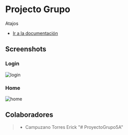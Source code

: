 # Projecto Grupo

Atajos
* [Ir a la documentación]()

## Screenshots

### Login
![login](/ScreenShots/login.png)

### Home
![home](/ScreenShots/home.png)




## Colaboradores
> * Campuzano Torres Erick
"# ProyectoGrupo5A" 
